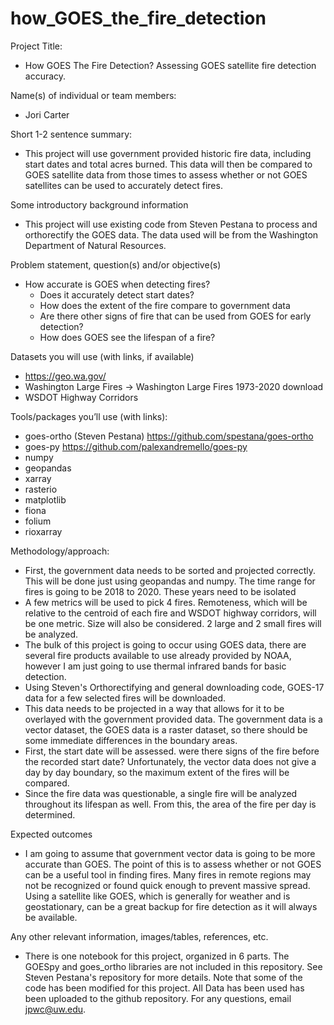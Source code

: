 # how_GOES_the_fire_detection
Project Title: 
- How GOES The Fire Detection? Assessing GOES satellite fire detection accuracy.

Name(s) of individual or team members:
- Jori Carter

Short 1-2 sentence summary:
- This project will use government provided historic fire data, including start dates and total acres burned. This data will then be compared to GOES satellite data from those times to assess whether or not GOES satellites can be used to accurately detect fires.

Some introductory background information
- This project will use existing code from Steven Pestana to process and orthorectify the GOES data. The data used will be from the Washington Department of Natural Resources.

Problem statement, question(s) and/or objective(s)
- How accurate is GOES when detecting fires?
    - Does it accurately detect start dates?
    - How does the extent of the fire compare to government data
    - Are there other signs of fire that can be used from GOES for early detection?
    - How does GOES see the lifespan of a fire?
    
Datasets you will use (with links, if available)
- https://geo.wa.gov/
- Washington Large Fires -> Washington Large Fires 1973-2020 download 
- WSDOT Highway Corridors



Tools/packages you’ll use (with links):
- goes-ortho (Steven Pestana) https://github.com/spestana/goes-ortho
- goes-py https://github.com/palexandremello/goes-py
- numpy
- geopandas
- xarray
- rasterio
- matplotlib
- fiona
- folium
- rioxarray

Methodology/approach:
- First, the government data needs to be sorted and projected correctly. This will be done just using geopandas and numpy. The time range for fires is going to be 2018 to 2020. These years need to be isolated
- A few metrics will be used to pick 4 fires. Remoteness, which will be relative to the centroid of each fire and WSDOT highway corridors, will be one metric. Size will also be considered. 2 large and 2 small fires will be analyzed.
- The bulk of this project is going to occur using GOES data, there are several fire products available to use already provided by NOAA, however I am just going to use thermal infrared bands for basic detection.
- Using Steven's Orthorectifying and general downloading code, GOES-17 data for a few selected fires will be downloaded.
- This data needs to be projected in a way that allows for it to be overlayed with the government provided data. The government data is a vector dataset, the GOES data is a raster dataset, so there should be some immediate differences in the boundary areas.
- First, the start date will be assessed. were there signs of the fire before the recorded start date? Unfortunately, the vector data does not give a day by day boundary, so the maximum extent of the fires will be compared.
- Since the fire data was questionable, a single fire will be analyzed throughout its lifespan as well. From this, the area of the fire per day is determined. 

Expected outcomes
- I am going to assume that government vector data is going to be more accurate than GOES. The point of this is to assess whether or not GOES can be a useful tool in finding fires. Many fires in remote regions may not be recognized or found quick enough to prevent massive spread. Using a satellite like GOES, which is generally for weather and is geostationary, can be a great backup for fire detection as it will always be available.

Any other relevant information, images/tables, references, etc.
- There is one notebook for this project, organized in 6 parts. The GOESpy and goes_ortho libraries are not included in this repository. See Steven Pestana's repository for more details. Note that some of the code has been modified for this project. All Data has been used has been uploaded to the github repository. For any questions, email jpwc@uw.edu.